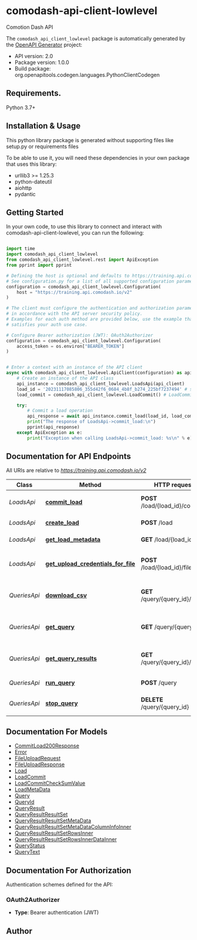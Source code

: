 # comodash-api-client-lowlevel
Comotion Dash API

The `comodash_api_client_lowlevel` package is automatically generated by the [OpenAPI Generator](https://openapi-generator.tech) project:

- API version: 2.0
- Package version: 1.0.0
- Build package: org.openapitools.codegen.languages.PythonClientCodegen

## Requirements.

Python 3.7+

## Installation & Usage

This python library package is generated without supporting files like setup.py or requirements files

To be able to use it, you will need these dependencies in your own package that uses this library:

* urllib3 >= 1.25.3
* python-dateutil
* aiohttp
* pydantic

## Getting Started

In your own code, to use this library to connect and interact with comodash-api-client-lowlevel,
you can run the following:

```python

import time
import comodash_api_client_lowlevel
from comodash_api_client_lowlevel.rest import ApiException
from pprint import pprint

# Defining the host is optional and defaults to https://training.api.comodash.io/v2
# See configuration.py for a list of all supported configuration parameters.
configuration = comodash_api_client_lowlevel.Configuration(
    host = "https://training.api.comodash.io/v2"
)

# The client must configure the authentication and authorization parameters
# in accordance with the API server security policy.
# Examples for each auth method are provided below, use the example that
# satisfies your auth use case.

# Configure Bearer authorization (JWT): OAuth2Authorizer
configuration = comodash_api_client_lowlevel.Configuration(
    access_token = os.environ["BEARER_TOKEN"]
)


# Enter a context with an instance of the API client
async with comodash_api_client_lowlevel.ApiClient(configuration) as api_client:
    # Create an instance of the API class
    api_instance = comodash_api_client_lowlevel.LoadsApi(api_client)
    load_id = '20231117085806_355d42f6_0684_4b8f_b274_225bf7237494' # str | Unique identifier for the load operation
    load_commit = comodash_api_client_lowlevel.LoadCommit() # LoadCommit | 

    try:
        # Commit a load operation
        api_response = await api_instance.commit_load(load_id, load_commit)
        print("The response of LoadsApi->commit_load:\n")
        pprint(api_response)
    except ApiException as e:
        print("Exception when calling LoadsApi->commit_load: %s\n" % e)

```

## Documentation for API Endpoints

All URIs are relative to *https://training.api.comodash.io/v2*

Class | Method | HTTP request | Description
------------ | ------------- | ------------- | -------------
*LoadsApi* | [**commit_load**](comodash_api_client_lowlevel/docs/LoadsApi.md#commit_load) | **POST** /load/{load_id}/commit | Commit a load operation
*LoadsApi* | [**create_load**](comodash_api_client_lowlevel/docs/LoadsApi.md#create_load) | **POST** /load | Create a new load
*LoadsApi* | [**get_load_metadata**](comodash_api_client_lowlevel/docs/LoadsApi.md#get_load_metadata) | **GET** /load/{load_id} | Get load metadata
*LoadsApi* | [**get_upload_credentials_for_file**](comodash_api_client_lowlevel/docs/LoadsApi.md#get_upload_credentials_for_file) | **POST** /load/{load_id}/file | Generate presigned URL for file upload
*QueriesApi* | [**download_csv**](comodash_api_client_lowlevel/docs/QueriesApi.md#download_csv) | **GET** /query/{query_id}/csv | Download the csv result file of a query
*QueriesApi* | [**get_query**](comodash_api_client_lowlevel/docs/QueriesApi.md#get_query) | **GET** /query/{query_id} | Get information about a query
*QueriesApi* | [**get_query_results**](comodash_api_client_lowlevel/docs/QueriesApi.md#get_query_results) | **GET** /query/{query_id}/result | Get paginated results of a query
*QueriesApi* | [**run_query**](comodash_api_client_lowlevel/docs/QueriesApi.md#run_query) | **POST** /query | Run a query
*QueriesApi* | [**stop_query**](comodash_api_client_lowlevel/docs/QueriesApi.md#stop_query) | **DELETE** /query/{query_id} | Stop a running query


## Documentation For Models

 - [CommitLoad200Response](comodash_api_client_lowlevel/docs/CommitLoad200Response.md)
 - [Error](comodash_api_client_lowlevel/docs/Error.md)
 - [FileUploadRequest](comodash_api_client_lowlevel/docs/FileUploadRequest.md)
 - [FileUploadResponse](comodash_api_client_lowlevel/docs/FileUploadResponse.md)
 - [Load](comodash_api_client_lowlevel/docs/Load.md)
 - [LoadCommit](comodash_api_client_lowlevel/docs/LoadCommit.md)
 - [LoadCommitCheckSumValue](comodash_api_client_lowlevel/docs/LoadCommitCheckSumValue.md)
 - [LoadMetaData](comodash_api_client_lowlevel/docs/LoadMetaData.md)
 - [Query](comodash_api_client_lowlevel/docs/Query.md)
 - [QueryId](comodash_api_client_lowlevel/docs/QueryId.md)
 - [QueryResult](comodash_api_client_lowlevel/docs/QueryResult.md)
 - [QueryResultResultSet](comodash_api_client_lowlevel/docs/QueryResultResultSet.md)
 - [QueryResultResultSetMetaData](comodash_api_client_lowlevel/docs/QueryResultResultSetMetaData.md)
 - [QueryResultResultSetMetaDataColumnInfoInner](comodash_api_client_lowlevel/docs/QueryResultResultSetMetaDataColumnInfoInner.md)
 - [QueryResultResultSetRowsInner](comodash_api_client_lowlevel/docs/QueryResultResultSetRowsInner.md)
 - [QueryResultResultSetRowsInnerDataInner](comodash_api_client_lowlevel/docs/QueryResultResultSetRowsInnerDataInner.md)
 - [QueryStatus](comodash_api_client_lowlevel/docs/QueryStatus.md)
 - [QueryText](comodash_api_client_lowlevel/docs/QueryText.md)


<a id="documentation-for-authorization"></a>
## Documentation For Authorization


Authentication schemes defined for the API:
<a id="OAuth2Authorizer"></a>
### OAuth2Authorizer

- **Type**: Bearer authentication (JWT)


## Author




